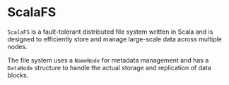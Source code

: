 # ScalaFS 
`ScalaFS` is a fault-tolerant distributed file system written in Scala and is designed to efficiently store and manage large-scale data across multiple nodes.

The file system uses a `NameNode` for metadata management and has a `DataNode` structure to handle the actual storage and replication of data blocks. 